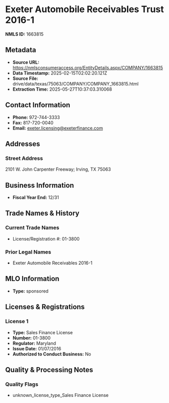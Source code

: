 # Exeter Automobile Receivables Trust 2016-1

**NMLS ID:** 1663815

## Metadata
- **Source URL:** https://nmlsconsumeraccess.org/EntityDetails.aspx/COMPANY/1663815
- **Data Timestamp:** 2025-02-15T02:02:20.121Z
- **Source File:** drive/data/texas/75063/COMPANY/COMPANY_1663815.html
- **Extraction Time:** 2025-05-27T10:37:03.310068

## Contact Information
- **Phone:** 972-744-3333
- **Fax:** 817-720-0040
- **Email:** exeter.licensing@exeterfinance.com

## Addresses
### Street Address
2101 W. John Carpenter Freeway; Irving, TX 75063

## Business Information
- **Fiscal Year End:** 12/31

## Trade Names & History
### Current Trade Names
- License/Registration #: 01-3800

### Prior Legal Names
- Exeter Automobile Receivables 2016-1

## MLO Information
- **Type:** sponsored

## Licenses & Registrations

### License 1
- **Type:** Sales Finance License
- **Number:** 01-3800
- **Regulator:** Maryland
- **Issue Date:** 01/07/2016
- **Authorized to Conduct Business:** No

## Quality & Processing Notes
### Quality Flags
- unknown_license_type_Sales Finance License
